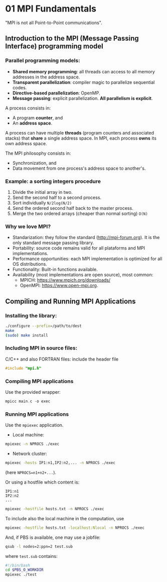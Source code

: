 # 01 MPI Fundamentals

"MPI is not all Point-to-Point communications".

## Introduction to the MPI (Message Passing Interface) programming model

### Parallel programming models:

* **Shared memory programming**: all threads can access to all memory addresses in the address space.
* **Transparent parallelization**: compiler magic to parallelize sequential codes.
* **Directive-based parallelization**: OpenMP.
* **Message passing**: explicit parallelization. **All parallelism is explicit**.

A process consists in:
* A program **counter**, and
* An **address space**.

A process can have multiple **threads** (program counters and associated stacks) that **share** a single address space. In MPI, each process **owns** its own address space.

The MPI philosophy consists in:
* Synchronization, and
* Data movement from one process's address space to another's.

### Example: a sorting integers procedure

1. Divide the initial array in two.
2. Send the second half to a second process.
3. Sort individually `N/2log(N/2)`
4. Send the ordered second half back to the master process.
5. Merge the two ordered arrays (cheaper than normal sorting) `O(N)`

### Why we love MPI?

* Standarization: they follow the standard (http://mpi-forum.org). It is the only standard message passing library.
* Portability: source code remains valid for all plataforms and MPI implementations.
* Performance opportunities: each MPI implementation is optimized for all OS distributions.
* Functionality: Built-in functions available.
* Availability (most implementations are open source), most common:
	* MPICH: https://www.mpich.org/downloads/
	* OpenMPI: https://www.open-mpi.org.
	
## Compiling and Running MPI Applications

### Installing the library:

```bash
./configure --prefix=/path/to/dest
make 
(sudo) make install
```

### Including MPI in source files:

C/C++ and also FORTRAN files: include the header file
```C
#include "mpi.h"
```

### Compiling MPI applications

Use the provided wrapper:

```C
mpicc main.c -o exec
```

### Running MPI applications

Use the `mpiexec` application.

* Local machine:
```bash
mpiexec -n NPROCS ./exec
```

* Network cluster:
```bash
mpiexec -hosts IP1:n1,IP2:n2,... -n NPROCS ./exec
```
(here `NPROCS=n1+n2+...`).

Or using a hostfile which content is:
```plain
IP1:n1
IP2:n2
...
```

```bash
mpiexec -hostfile hosts.txt -n NPROCS ./exec
```

To include also the local machine in the computation, use 

```bash
mpiexec -hostfile hosts.txt -localhost:Nlocal -n NPROCS ./exec
```

And, if PBS is available, one may use a jobfile:
```bash
qsub -l nodes=2:ppn=2 test.sub
```

where `test.sub` contains:

```bash
#!/bin/bash
cd $PBS_O_WORKDIR
mpiexec ./test
```
